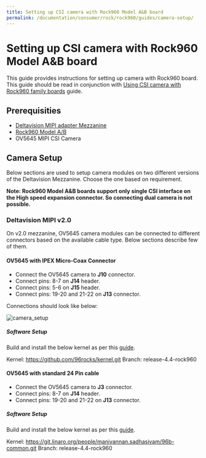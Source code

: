 ```yaml
---
title: Setting up CSI camera with Rock960 Model A&B board
permalink: /documentation/consumer/rock/rock960/guides/camera-setup/
---
```


# Setting up CSI camera with Rock960 Model A&B board

This guide provides instructions for setting up camera with Rock960 board.
This guide should be read in conjunction with [Using CSI camera with Rock960 family boards](../../guides/camera-module.md) guide.

## Prerequisities

* [Deltavision MIPI adapter Mezzanine](https://www.96boards.org/product/mipiadapter/)
* [Rock960 Model A/B](https://www.96boards.org/product/rock960/)
* OV5645 MIPI CSI Camera

## Camera Setup

Below sections are used to setup camera modules on two different versions
of the Deltavision Mezzanine. Choose the one based on requirement.

**Note: Rock960 Model A&B boards support only single CSI interface on the
High speed expansion connector. So connecting dual camera is not possible.**

### Deltavision MIPI v2.0

On v2.0 mezzanine, OV5645 camera modules can be connected to different
connectors based on the available cable type. Below sections describe few
of them.

#### OV5645 with IPEX Micro-Coax Connector

* Connect the OV5645 camera to **J10** connector.
* Connect pins: 8-7 on **J14** header.
* Connect pins: 5-6 on **J15** header.
* Connect pins: 19-20 and 21-22 on **J13** connector.

Connections should look like below:

![camera_setup](../additional-docs/images/images-guides/ov5645.png)

##### Software Setup

Build and install the below kernel as per this [guide](../../build/linux-kernel.md).

Kernel: https://github.com/96rocks/kernel.git
Branch: release-4.4-rock960

#### OV5645 with standard 24 Pin cable

* Connect the OV5645 camera to **J3** connector.
* Connect pins: 8-7 on **J14** header.
* Connect pins: 19-20 and 21-22 on **J13** connector.

##### Software Setup

Build and install the below kernel as per this [guide](../../build/linux-kernel.md).

Kernel: https://git.linaro.org/people/manivannan.sadhasivam/96b-common.git
Branch: release-4.4-rock960
